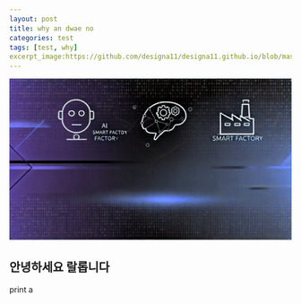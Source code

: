 ```yaml
---
layout: post
title: why an dwae no
categories: test
tags: [test, why]
excerpt_image:https://github.com/designa11/designa11.github.io/blob/master/assets/images/banners/sexsex.png?raw=true
---
```


![banner](https://github.com/designa11/designa11.github.io/blob/master/assets/images/banners/sexsex.png?raw=true)

## 안녕하세요 랄롭니다
print a
